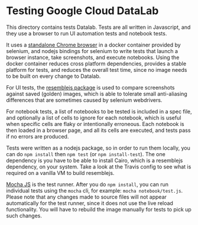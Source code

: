 # Testing Google Cloud DataLab

This directory contains tests Datalab. Tests are all written in Javascript, and they use a browser
to run UI automation tests and notebook tests.

It uses a [standalone Chrome browser](https://github.com/SeleniumHQ/docker-selenium/tree/master/StandaloneChrome) in a docker container provided by selenium, and nodejs bindings for selenium to
write tests that launch a browser instance, take screenshots, and execute notebooks. Using the
docker container reduces cross platform dependencies, provides a stable platform for tests, 
and reduces the overall test time, since no image needs to be built on every change to Datalab.

For UI tests, the [resemblejs package](https://github.com/Huddle/Resemble.js/) is used to compare
screenshots against saved (golden) images, which is able to tolerate small anti-aliasing
differences that are sometimes caused by selenium webdrivers.

For notebook tests, a list of notebooks to be tested is included in a spec file, and optionally
a list of cells to ignore for each notebook, which is useful when specific cells are flaky or
intentionally erroneous. Each notebook is then loaded in a browser page, and all its cells are
executed, and tests pass if no errors are produced.

Tests were written as a nodejs package, so in order to run them locally, you can do `npm install`
then `npm test` (or `npm install-test`). The one dependency is you have to be able to install
Cairo, which is a resemblejs dependency, on your system. Take a look at the Travis config to see
what is required on a vanilla VM to build resemblejs.

[Mocha JS](https://github.com/mochajs/mocha) is the test runner. After you do `npm install`, you
can run individual tests using the `mocha` cli, for example: `mocha notebook/test.js`. Please note
that any changes made to source files will not appear automatically for the test runner, since
it does not use the live reload functionality. You will have to rebuild the image manually for
tests to pick up such changes.
